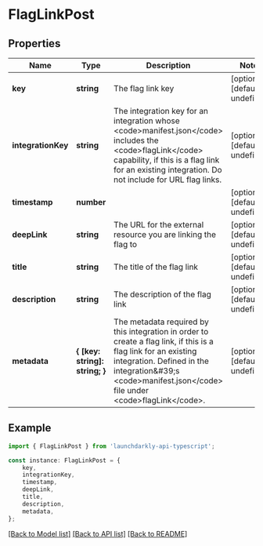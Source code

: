 # FlagLinkPost


## Properties

Name | Type | Description | Notes
------------ | ------------- | ------------- | -------------
**key** | **string** | The flag link key | [optional] [default to undefined]
**integrationKey** | **string** | The integration key for an integration whose &lt;code&gt;manifest.json&lt;/code&gt; includes the &lt;code&gt;flagLink&lt;/code&gt; capability, if this is a flag link for an existing integration. Do not include for URL flag links. | [optional] [default to undefined]
**timestamp** | **number** |  | [optional] [default to undefined]
**deepLink** | **string** | The URL for the external resource you are linking the flag to | [optional] [default to undefined]
**title** | **string** | The title of the flag link | [optional] [default to undefined]
**description** | **string** | The description of the flag link | [optional] [default to undefined]
**metadata** | **{ [key: string]: string; }** | The metadata required by this integration in order to create a flag link, if this is a flag link for an existing integration. Defined in the integration\&#39;s &lt;code&gt;manifest.json&lt;/code&gt; file under &lt;code&gt;flagLink&lt;/code&gt;. | [optional] [default to undefined]

## Example

```typescript
import { FlagLinkPost } from 'launchdarkly-api-typescript';

const instance: FlagLinkPost = {
    key,
    integrationKey,
    timestamp,
    deepLink,
    title,
    description,
    metadata,
};
```

[[Back to Model list]](../README.md#documentation-for-models) [[Back to API list]](../README.md#documentation-for-api-endpoints) [[Back to README]](../README.md)
